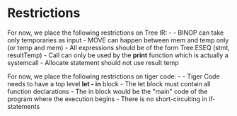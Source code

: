 # Restrictions

For now, we place the following restrictions on Tree IR: -
    - BINOP can take only temporaries as input
    - MOVE can happen between mem and temp only (or temp and mem)
    - All expressions should be of the form Tree.ESEQ (stmt, resultTemp)
    - Call can only be used by the **print** function which is actually
    a systemcall
    - Allocate statement should not use result temp

For now, we place the following restrictions on tiger code: -
    - Tiger Code needs to have a top level **let - in** block
    - The let block must contain all function declarations
    - The in block would be the "main" code of the program where the execution begins
    - There is no short-circuiting in if-statements
